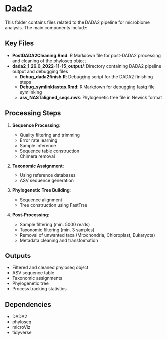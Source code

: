 # Dada2

This folder contains files related to the DADA2 pipeline for microbiome analysis. The main components include:

## Key Files
- **PostDADA2Cleaning.Rmd**: R Markdown file for post-DADA2 processing and cleaning of the phyloseq object
- **dada2_1.26.0_2022-11-15_output/**: Directory containing DADA2 pipeline output and debugging files
  - **Debug_dada2finish.R**: Debugging script for the DADA2 finishing steps
  - **Debug_symlinkfastqs.Rmd**: R Markdown for debugging fastq file symlinking
  - **asv_NASTaligned_seqs.nwk**: Phylogenetic tree file in Newick format

## Processing Steps
1. **Sequence Processing**:
   - Quality filtering and trimming
   - Error rate learning
   - Sample inference
   - Sequence table construction
   - Chimera removal

2. **Taxonomic Assignment**:
   - Using reference databases
   - ASV sequence generation

3. **Phylogenetic Tree Building**:
   - Sequence alignment
   - Tree construction using FastTree

4. **Post-Processing**:
   - Sample filtering (min. 5000 reads)
   - Taxonomic filtering (min. 3 samples)
   - Removal of unwanted taxa (Mitochondria, Chloroplast, Eukaryota)
   - Metadata cleaning and transformation

## Outputs
- Filtered and cleaned phyloseq object
- ASV sequence table
- Taxonomic assignments
- Phylogenetic tree
- Process tracking statistics

## Dependencies
- DADA2
- phyloseq
- microViz
- tidyverse